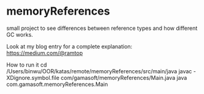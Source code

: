 # memoryReferences
small project to see differences between reference types and how different GC works.

Look at my blog entry for a complete explanation:
https://medium.com/@ramtop

How to run it
cd /Users/binwu/OOR/katas/remote/memoryReferences/src/main/java
javac -XDignore.symbol.file com/gamasoft/memoryReferences/Main.java
java com.gamasoft.memoryReferences.Main
